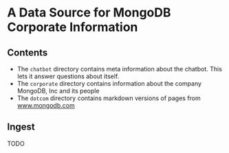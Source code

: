 # A Data Source for MongoDB Corporate Information

## Contents

- The `chatbot` directory contains meta information about the chatbot. This lets it answer questions about itself.
- The `corporate` directory contains information about the company MongoDB, Inc and its people
- The `dotcom` directory contains markdown versions of pages from www.mongodb.com

## Ingest

TODO
